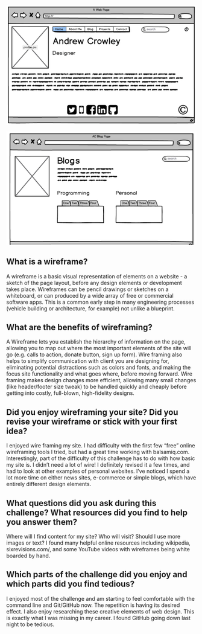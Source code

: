 ![Index Wireframe](imgs/wireframe-index.png)

![Blog Wireframe](imgs/wireframe-blog-index.png)

## What is a wireframe?

A wireframe is a basic visual representation of elements on a website - a sketch of the page layout, before any design elements or development takes place.  Wireframes can be pencil drawings or sketches on a whiteboard, or can produced by a wide array of free or commercial software apps.  This is a common early step in many engineering processes (vehicle building or architecture, for example) not unlike a blueprint.  

## What are the benefits of wireframing?

A Wireframe lets you establish the hierarchy of information on the page, allowing you to map out where the most important elements of the site will go (e.g. calls to action, donate button, sign up form).  Wire framing also helps to simplify communication with client you are designing for, eliminating potential distractions such as colors and fonts, and making the focus site functionality and what goes where, before moving forward.  Wire framing makes design changes more efficient, allowing many small changes (like header/footer size tweak) to be handled quickly and cheaply before getting into costly, full-blown, high-fidelity designs.

## Did you enjoy wireframing your site?  Did you revise your wireframe or stick with your first idea?

I enjoyed wire framing my site.  I had difficulty with the first few “free” online wireframing tools I tried, but had a great time working with balsamiq.com.  Interestingly, part of the difficulty of this challenge has to do with how basic my site is.  I didn’t need a lot of wire!  I definitely revised it a few times, and had to look at other examples of personal websites.  I’ve noticed I spend a lot more time on either news sites, e-commerce or simple blogs, which have entirely different design elements.  

## What questions did you ask during this challenge?  What resources did you find to help you answer them?

Where will I find content for my site?  Who will visit?  Should I use more images or text?  I found many helpful online resources including wikipedia, sixrevisions.com/, and some YouTube videos with wireframes being white boarded by hand.  

## Which parts of the challenge did you enjoy and which parts did you find tedious?

I enjoyed most of the challenge and am starting to feel comfortable with the command line and Git/GitHub now.  The repetition is having its desired effect.  I also enjoy researching these creative elements of web design.  This is exactly what I was missing in my career.  I found GitHub going down last night to be tedious.  